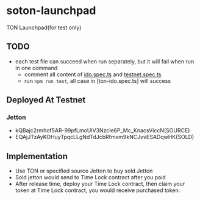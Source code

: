 # soton-launchpad

TON Launchpad(for test only)

## TODO

- each test file can succeed when run separately, but it will fail when run in one command
  - comment all content of [ido.spec.ts](./test/ido.spec.ts) and [testnet.spec.ts](./test/testnet.spec.ts)
  - run `npm run test`, all case in [ton-ido.spec.ts] will success

## Deployed At Testnet

### Jetton

- kQBajc2rmhof5AR-99pfLmoUlV3Nzcle6P_Mc_KnacsViccN(SOURCE)
- EQAjJTzAyKOHuyTpqcLLgNdTdJcbRfmxm9kNCJvvESADqwHK(SOLD)

## Implementation

- Use TON or specified source Jetton to buy sold Jetton
- Sold jetton would send to Time Lock contract after you paid
- After release time, deploy your Time Lock contract, then claim your token at Time Lock contract, you would receive
  purchased token.
